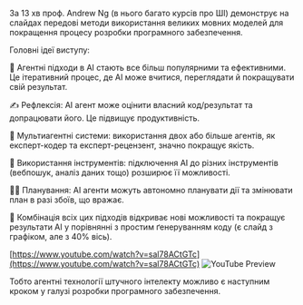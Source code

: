 <!--
date: 2025-02-02T23:23:04.086Z
-->

За 13 хв проф. Andrew Ng (в нього багато курсів про ШІ) демонструє на слайдах передові методи використання великих мовних моделей для покращення процесу розробки програмного забезпечення.

Головні ідеї виступу:

🧠 Агентні підходи в AI стають все більш популярними та ефективними. Це ітеративний процес, де AI може вчитися, переглядати й покращувати свій результат.

✍️ Рефлексія: AI агент може оцінити власний код/результат та допрацювати його. Це підвищує продуктивність.

🤖 Мультиагентні системи: використання двох або більше агентів, як експерт-кодер та експерт-рецензент, значно покращує якість.

🔧 Використання інструментів: підключення AI до різних інструментів (вебпошук, аналіз даних тощо) розширює її можливості.

👷‍♂️ Планування: AI агенти можуть автономно планувати дії та змінювати план в разі збоїв, що вражає.

🔀 Комбінація всіх цих підходів відкриває нові можливості та покращує результати AI у порівнянні з простим ґенеруванням коду (є слайд з графіком, але з 40% вісь).


[https://www.youtube.com/watch?v=sal78ACtGTc](https://www.youtube.com/watch?v=sal78ACtGTc)
![YouTube Preview](https://img.youtube.com/vi/sal78ACtGTc/mqdefault.jpg)


Тобто агентні технології штучного інтелекту можливо є наступним кроком у галузі розробки програмного забезпечення.